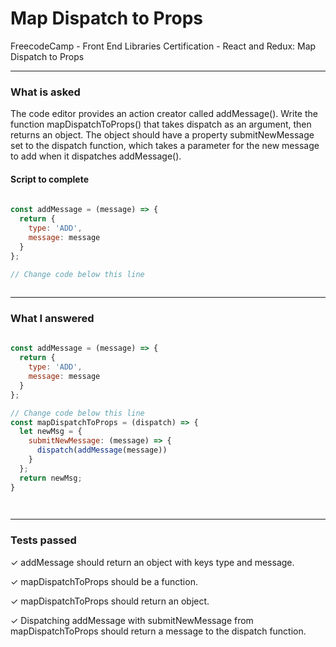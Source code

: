 # Map Dispatch to Props
FreecodeCamp - Front End Libraries Certification - React and Redux: Map Dispatch to Props


---


### What is asked

The code editor provides an action creator called addMessage(). Write the function mapDispatchToProps() that takes dispatch as an argument, then returns an object. The object should have a property submitNewMessage set to the dispatch function, which takes a parameter for the new message to add when it dispatches addMessage().


#### Script to complete

```javascript  
  
const addMessage = (message) => {
  return {
    type: 'ADD',
    message: message
  }
};

// Change code below this line
  

```

---


### What I answered

```javascript  
  
const addMessage = (message) => {
  return {
    type: 'ADD',
    message: message
  }
};

// Change code below this line
const mapDispatchToProps = (dispatch) => {
  let newMsg = {
    submitNewMessage: (message) => {
      dispatch(addMessage(message))
    }
  };
  return newMsg;
}

  

```

---


### Tests passed

✓ addMessage should return an object with keys type and message.

✓ mapDispatchToProps should be a function.

✓ mapDispatchToProps should return an object.

✓ Dispatching addMessage with submitNewMessage from mapDispatchToProps should return a message to the dispatch function.